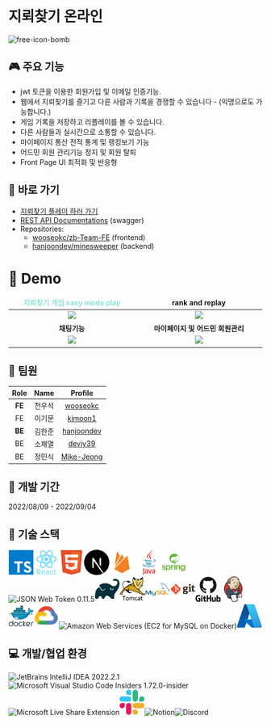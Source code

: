 # 지뢰찾기 온라인
![free-icon-bomb](https://user-images.githubusercontent.com/49369306/195980589-ac70d4f2-4dba-4537-879c-325969df90e1.png)

## :video_game: 주요 기능
* jwt 토큰을 이용한 회원가입 및 이메일 인증기능.
* 웹에서 지뢰찾기를 즐기고 다른 사람과 기록을 경쟁할 수 있습니다 - (익명으로도 가능합니다.)
* 게임 기록을 저장하고 리플레이를 볼 수 있습니다.
* 다른 사람들과 실시간으로 소통할 수 있습니다.
* 마이페이지 통산 전적 통계 및 랭킹보기 기능
* 어드민 회원 관리기능 정지 및 회원 탈퇴
* Front Page UI 최적화 및 반응형 

## :link: 바로 가기
* [지뢰찾기 플레이 하러 가기](https://minesweeper-2283e.firebaseapp.com/)
* [REST API Documentations](https://minesweeper.hanjoon.dev/minesweeper/swagger-ui/index.html) (swagger)
* Repositories:
  * [wooseokc/zb-Team-FE](https://github.com/wooseokc/zb-Team-FE) (frontend)
  * [hanjoondev/minesweeper](https://github.com/hanjoondev/minesweeper) (backend)

# :movie_camera: Demo

<table align="center">
  <thead>
    <tr margin-bottom=3px>
    <td width="300" align="center">
     <b style="color:#8fe3d9">지뢰찾기 게임 easy mode play<b>
    </td>
    <td width="300" align="center">
     <b>rank and replay</b>
    </td>
    </tr>
  </thead>
  
  <tbody>
  <tr>
  <td width="300" align="center">
    <img src="https://user-images.githubusercontent.com/49369306/195980760-e6d52626-397a-4f4f-9e50-cb4adbb7c966.gif" width="350">
  </td>
  <td width="300" align="center">
    <img src="https://user-images.githubusercontent.com/49369306/195980772-40e1bce5-03fd-410b-92b6-2418259053c7.gif" width="350">
  </td>
  </tr>
  
  <tr>
  
  <td width="300" align="center">
   <b>
     채팅기능
   </b>
  </td>
  <td width="300" align="center">
   <b>
     마이페이지 및 어드민 회원관리
   </b>
  </td>

  </tr>
  
  <tr>
  <td width="300" align="center">
    <img src= "https://user-images.githubusercontent.com/49369306/195980856-ee837e3c-b455-434a-a219-3591296439b1.gif" width="350"  > 
  </td>
  <td width="300" align="center">
    <img src="https://user-images.githubusercontent.com/49369306/195981044-7d6ae3ba-466d-460c-97e3-caa223bb1116.gif" width="350" >
  </td>
  </tr>

</tbody>
</table>

## :busts_in_silhouette: 팀원
| Role | Name | Profile |
| :--: | :--: | :-----: |
|  **FE**  | 천우석 | [wooseokc](https://github.com/wooseokc)     |
|    FE    | 이기문 | [kimoon1](https://github.com/kimoon1)       |
|  **BE**  | 김한준 | [hanjoondev](https://github.com/hanjoondev) |
|    BE    | 소재열 | [devjy39](https://github.com/devjy39)       |
|    BE    | 정민식 | [Mike-Jeong](https://github.com/Mike-Jeong) |

## :calendar: 개발 기간
2022/08/09 - 2022/09/04

## :wrench: 기술 스택
<img src="https://raw.githubusercontent.com/devicons/devicon/master/icons/typescript/typescript-original.svg" width="50" title="TypeScript"><img src="https://raw.githubusercontent.com/devicons/devicon/master/icons/react/react-original-wordmark.svg" width="50" title="React"><img src="https://raw.githubusercontent.com/devicons/devicon/master/icons/html5/html5-original.svg" width="50" title="HTML5"><img src="https://raw.githubusercontent.com/devicons/devicon/master/icons/nextjs/nextjs-original.svg" width="50" title="nextjs"><img src="https://raw.githubusercontent.com/devicons/devicon/master/icons/firebase/firebase-plain.svg" width="50" title="Google Firebase">
<img src="https://raw.githubusercontent.com/devicons/devicon/master/icons/java/java-original-wordmark.svg" width="50" title="OpenJDK 11"><img src="https://raw.githubusercontent.com/devicons/devicon/master/icons/spring/spring-original-wordmark.svg" width="50" title="Spring Boot 2.7.2"><img src="https://jwt.io/img/pic_logo.svg" width="50" title="JSON Web Token 0.11.5"><img src="https://raw.githubusercontent.com/devicons/devicon/master/icons/gradle/gradle-plain.svg" width="50" title="Gradle 7.5"><img src="https://raw.githubusercontent.com/devicons/devicon/master/icons/tomcat/tomcat-original-wordmark.svg" width="50" title="Apache Tomcat/9.0.43 (Debian)"><img src="https://raw.githubusercontent.com/devicons/devicon/master/icons/mysql/mysql-original-wordmark.svg" width="50" title="MySQL 8.0.30"><img src="https://raw.githubusercontent.com/devicons/devicon/master/icons/git/git-original-wordmark.svg"  width="50" title="Git 2.37.3"><img src="https://raw.githubusercontent.com/devicons/devicon/master/icons/github/github-original-wordmark.svg" width="50" title="GitHub"><img src="https://raw.githubusercontent.com/devicons/devicon/master/icons/jenkins/jenkins-original.svg" width="50" title="Jenkins 2.366"><img src="https://raw.githubusercontent.com/devicons/devicon/master/icons/docker/docker-original-wordmark.svg" width="50" title="Docker"><img src="https://raw.githubusercontent.com/devicons/devicon/master/icons/googlecloud/googlecloud-original.svg" width="50" title="Google Cloud Platform (Google Compute Engine for Tomcat on Docker)"><img src="https://cdn.svgporn.com/logos/aws.svg" width="50" title="Amazon Web Services (EC2 for MySQL on Docker)"><img src="https://raw.githubusercontent.com/devicons/devicon/master/icons/azure/azure-original.svg" width="50" title="Microsoft Azure (Virtual machine for Jenkins)">

## :computer: 개발/협업 환경
<img src="https://upload.wikimedia.org/wikipedia/commons/9/9c/IntelliJ_IDEA_Icon.svg" width="50" title="JetBrains IntelliJ IDEA 2022.2.1"><img src="https://upload.wikimedia.org/wikipedia/commons/4/4b/Visual_Studio_Code_Insiders_1.36_icon.svg" width="50" title="Microsoft Visual Studio Code Insiders 1.72.0-insider"><img src="https://ms-vsliveshare.gallerycdn.vsassets.io/extensions/ms-vsliveshare/vsliveshare/1.0.5705/1661979107352/Microsoft.VisualStudio.Services.Icons.Default" width="50" title="Microsoft Live Share Extension"><img src="https://raw.githubusercontent.com/devicons/devicon/master/icons/slack/slack-original.svg" width="50" title="Slack"><img src="https://upload.wikimedia.org/wikipedia/commons/4/45/Notion_app_logo.png" width="50" title="Notion"><img src="https://www.svgrepo.com/show/353655/discord-icon.svg" width="50" title="Discord">
